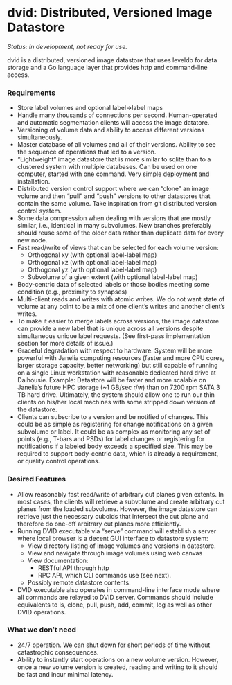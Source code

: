 dvid: Distributed, Versioned Image Datastore
====

*Status: In development, not ready for use.*

dvid is a distributed, versioned image datastore that uses leveldb for data storage
and a Go language layer that provides http and command-line access.

### Requirements

* Store label volumes and optional label->label maps
* Handle many thousands of connections per second.   Human-operated and automatic segmentation clients will access the image datatore.
* Versioning of volume data and ability to access different versions simultaneously.
* Master database of all volumes and all of their versions.  Ability to see the sequence of operations that led to a version.
* “Lightweight” image datastore that is more similar to sqlite than to a clustered system with multiple databases.  Can be used on one computer, started with one command.  Very simple deployment and installation.
* Distributed version control support where we can “clone” an image volume and then “pull” and “push” versions to other datastores that contain the same volume.  Take inspiration from git distributed version control system.
* Some data compression when dealing with versions that are mostly similar, i.e., identical in many subvolumes.  New branches preferably should reuse some of the older data rather than duplicate data for every new node.
* Fast read/write of views that can be selected for each volume version:
  * Orthogonal xy (with optional label-label map)
  * Orthogonal xz (with optional label-label map)
  * Orthogonal yz (with optional label-label map)
  * Subvolume of a given extent (with optional label-label map)
* Body-centric data of selected labels or those bodies meeting some condition (e.g., proximity to synapses)
* Multi-client reads and writes with atomic writes.  We do not want state of volume at any point to be a mix of one client’s writes and another client’s writes.
* To make it easier to merge labels across versions, the image datastore can provide a new label that is unique across all versions despite simultaneous unique label requests.  (See first-pass implementation section for more details of issue.)
* Graceful degradation with respect to hardware.  System will be more powerful with Janelia computing resources (faster and more CPU cores, larger storage capacity, better networking) but still capable of running on a single Linux workstation with reasonable dedicated hard drive at Dalhousie.  Example: Datastore will be faster and more scalable on Janelia’s future HPC storage (~1 GB/sec r/w) than on 7200 rpm SATA 3 TB hard drive.  Ultimately, the system should allow one to run our thin clients on his/her local machines with some stripped down version of the datastore.
* Clients can subscribe to a version and be notified of changes.  This could be as simple as registering for change notifications on a given subvolume or label.  It could be as complex as monitoring any set of points (e.g., T-bars and PSDs) for label changes or registering for notifications if a labeled body exceeds a specified size.  This may be required to support body-centric data, which is already a requirement, or quality control operations.

### Desired Features

* Allow reasonably fast read/write of arbitrary cut planes given extents.  In most cases, the clients will retrieve a subvolume and create arbitrary cut planes from the loaded subvolume.  However, the image datastore can retrieve just the necessary cuboids that intersect the cut plane and therefore do one-off arbitrary cut planes more efficiently.
* Running DVID executable via “serve” command will establish a server where local browser is a decent GUI interface to datastore system:
  * View directory listing of image volumes and versions in datastore.
  * View and navigate through image volumes using web canvas
  * View documentation:
      * RESTful API through http
      * RPC API, which CLI commands use (see next).
  * Possibly remote datastore contents.
* DVID executable also operates in command-line interface mode where all commands are relayed to DVID server.  Commands should include equivalents to ls, clone, pull, push,  add, commit, log as well as other DVID operations.

### What we don’t need

* 24/7 operation.  We can shut down for short periods of time without catastrophic consequences.
* Ability to instantly start operations on a new volume version.  However, once a new volume version is created, reading and writing to it should be fast and incur minimal latency.
